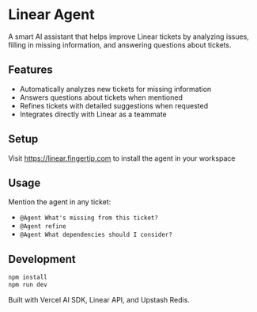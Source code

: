 # Linear Agent

A smart AI assistant that helps improve Linear tickets by analyzing issues, filling in missing information, and answering questions about tickets.

## Features

- Automatically analyzes new tickets for missing information
- Answers questions about tickets when mentioned
- Refines tickets with detailed suggestions when requested
- Integrates directly with Linear as a teammate

## Setup

Visit https://linear.fingertip.com to install the agent in your workspace

## Usage

Mention the agent in any ticket:

- `@Agent What's missing from this ticket?`
- `@Agent refine`
- `@Agent What dependencies should I consider?`

## Development

```bash
npm install
npm run dev
```

Built with Vercel AI SDK, Linear API, and Upstash Redis.
